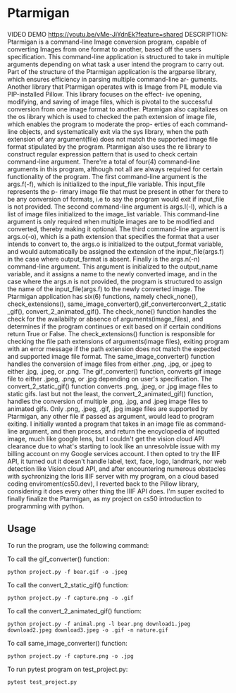 # Ptarmigan

###
VIDEO DEMO <https://youtu.be/vMe-JiYdnEk?feature=shared>
DESCRIPTION: Ptarmigan is a command-line Image conversion program, capable of converting Images from one format to another, based off
the users specification. This command-line application is structured to take in multiple arguments depending on what task a user intend the
program to carry out.
    Part of the structure of the Ptarmigan application is the argparse library, which ensures efficiency in parsing multiple command-line ar-
guments. Another library that Ptarmigan operates with is Image from PIL module via PIP-installed Pillow. This library focuses on the effect-
ive opening, modifying, and saving of image files, which is pivotal to the successful conversion from one image format to another. Ptarmigan
also capitalizes on the os library which is used to checked the path extension of image file, which enables the program to moderate the prop-
erties of each command-line objects, and systematically exit via the sys library, when the path extension of any argument(file) does not match
the supported image file format stipulated by the program. Ptarmigan also uses the re library to construct regular expression pattern that
is used to check certain command-line argument.
    There're a total of four(4) command-line arguments in this program, although not all are always required for certain functionality of
the program. The first command-line argument is the args.f(-f), which is initialized to the input_file variable. This input_file represents the p-
rimary image file that must be present in other for there to be any conversion of formats, i.e to say the program would exit if input_file is
not provided. The second command-line argument is args.l(-l), which is a list of image files initialized to the image_list variable. This command-line
argument is only required when multiple images are to be modified and converted, thereby making it optional. The third command-line argument is args.o(-o), 
which is a path extension that specifies the format that a user intends to convert to, the args.o is initialized to the output_format variable, and would 
automatically be assigned the extension of the input_file(args.f) in the case where output_farmat is absent. Finally is the args.n(-n) command-line argument. 
This argument is initialized to the output_name variable, and it assigns a name to the newly converted image, and in the case where the args.n is not provided, 
the program is structured to assign the name of the input_file(args.f) to  the newly converted image.
    The Ptarmigan application has six(6) functions, namely check_none(), check_extensions(), same_image_converter(),gif_converterconvert_2_static
_gif(), convert_2_animated_gif(). The check_none() function handles the check for the availabilty or absence of arguments(image_files), and determines 
if the program continues or exit based on if certain conditions return True or False. The check_extensions() function is responsible for checking the file path 
extensions of arguments(image files), exiting program with an error message if the path extension does not match the expected and supported image file format. 
The same_image_converter() function handles the conversion of image files from either .png, .jpg, or .jpeg to either .jpg, .jpeg, or .png. The gif_converter() function,
converts gif image file to either .jpeg, .png, or .jpg depending on user's specification. The convert_2_static_gif() function converts .png, .jpeg, or .jpg image files 
to static gifs. last but not the least, the convert_2_animated_gif() function, handles the conversion of multiple .png, .jpg, and .jpeg image files to animated gifs.
    Only .png, .jpeg, .gif, .jpg image files are supported by Ptarmigan, any other file if passed as argument, would lead to program exiting. I
initially wanted a program that takes in an image file as command-line argument, and then process, and return the encyclopedia of inputted image, much like google lens, 
but I couldn't get the vision cloud API clearance due to what's starting to look like an unresolvble issue with my billing account on my Google services account. 
I then opted to try the IIIF API, it turned out it doesn't handle label, text, face, logo, landmark, nor web detection like Vision cloud API, and after encountering numerous
obstacles with sychronizing the loris IIIF server with my program, on a cloud based coding enviroment(cs50.dev), I reverted back to the Pillow library, considering it does
every other thing the IIIF API does. I'm super excited to finally finalize the Ptarmigan, as my project on cs50 introduction to programming with python.

## Usage

To run the program, use the following command:

To call the gif_converter() function:
```
python project.py -f bear.gif -o .jpeg
```
To call the convert_2_static_gif() function:
```
python project.py -f capture.png -o .gif
```
To call the convert_2_animated_gif() functiom:
```
python project.py -f animal.png -l bear.png download1.jpeg download2.jpeg download3.jpeg -o .gif -n nature.gif
```
To call same_image_converter() function:
```
python project.py -f capture.png -o .jpg
```
To run pytest program on test_project.py:
```
pytest test_project.py
```
###
